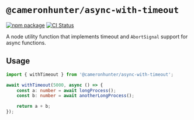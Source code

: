 # `@cameronhunter/async-with-timeout`

[![npm package](https://img.shields.io/npm/v/%40cameronhunter/async-with-timeout)](https://www.npmjs.com/package/@cameronhunter/async-with-timeout)
[![CI Status](https://github.com/cameronhunter/async-with-timeout/actions/workflows/CI.yml/badge.svg)](https://github.com/cameronhunter/async-with-timeout/actions/workflows/CI.yml)

A node utility function that implements timeout and `AbortSignal` support for async functions.

## Usage

```ts
import { withTimeout } from '@cameronhunter/async-with-timeout';

await withTimeout(5000, async () => {
    const a: number = await longProcess();
    const b: number = await anotherLongProcess();

    return a + b;
});
```
